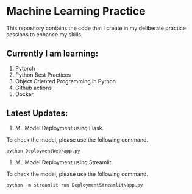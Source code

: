 # Machine Learning Practice

This repository contains the code that I create in my deliberate practice sessions to enhance my skills.

## Currently I am learning:
1. Pytorch 
2. Python Best Practices 
3. Object Oriented Programming in Python
4. Github actions
5. Docker

## Latest Updates:
1. ML Model Deployment using Flask.

To check the model, please use the following command.

```python
python DeploymentWeb/app.py
```

1. ML Model Deployment using Streamlit.

To check the model, please use the following command.

```python
python -m streamlit run DeploymentStreamlit\app.py
```
